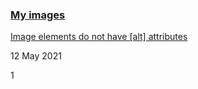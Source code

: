 ### [My images](https://lighthouse.picfair.com/my-images.html)

[Image elements do not have [alt] attributes](https://github.com/picfair/fleetnation/pull/3435)

12 May 2021

1
